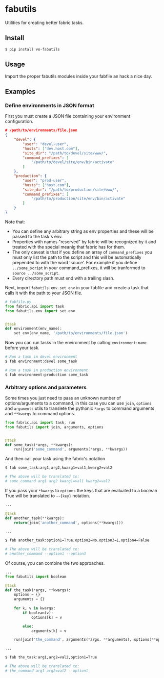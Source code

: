 # fabutils

Utilities for creating better fabric tasks.


## Install

```
$ pip install vo-fabutils
```

## Usage

Import the proper fabutils modules inside your fabfile an hack a nice day.


## Examples

### Define environments in JSON format

First you must create a JSON file containing your environment configuration.

```json
# /path/to/environments/file.json
{
    "devel": {
        "user": "devel-user",
        "hosts": ["dev.host.com"],
        "site_dir": "/path/to/devel/site/www/",
        "command_prefixes": [
            "/path/to/devel/site/env/bin/activate"
        ]
    },
    "production": {
        "user": "prod-user",
        "hosts": ["host.com"],
        "site_dir": "/path/to/production/site/www/",
        "command_prefixes": [
            "/path/to/production/site/env/bin/activate"
        ]
    }
}
```

Note that:

+ You can define any arbitrary string as env properties and these will be passed
  to the task's env.
+ Properties with names "reserved" by fabric will be recognized by it and
  treated with the special meanig that fabric has for them.
+ The only caveat is that if you define an array of `command_prefixes` you must
  only list the path to the script and this will be automatically prepended to
  with the word 'souce'. For example if you define `../some_script` in your
  command_prefixes, it will be tranformed to `source ../some_script`.
+ Every directory path must end with a trailing slash.


Next, import `fabutils.env.set_env` in your fabfile and create a task that calls
it with the path to your JSON file.

```python
# fabfile.py
from fabric.api import task
from fabutils.env import set_env


@task
def environment(env_name):
    set_env(env_name, '/path/to/environments/file.json')
```

Now you can run tasks in the environment by calling `environment:name` before
your task.

```bash
# Run a task in devel environment
$ fab environment:devel some_task

# Run a task in production environment
$ fab environment:production some_task
```

### Arbitrary options and parameters

Some times you just need to pass an unknown number of options/arguments to a
command, in this case you can use `join`, `options` and `arguments` utils to
translete the pythonic `*args` to command arguments and `**kwargs` to
command options.

```python
from fabric.api import task, run
from fabutils import join, arguments, options


@task
def some_task(*args, **kwargs):
    run(join('some_command', arguments(*args, **kwargs))
```

And then call your task using the fabric's notation

```bash
$ fab some_task:arg1,arg2,kwarg1=val1,kwarg2=val2

# The above will be translated to:
# some_command arg1 arg2 kwarg1=val1 kwarg2=val2
```

If you pass your `*kwargs` to `options` the keys that are evaluated to a boolean
True will be translated to `--{key}` notation.

```python
...

@task
def another_task(**kwargs):
    return(join('another_command', options(**kwargs)))

...
```

```bash
$ fab another_task:option1=True,option2=No,option3=1,option4=False

# The above will be translated to:
# another_command --option1 --option3
```

Of course, you can combine the two approaches.

```python
...
from fabutils import boolean

@task
def the_task(*args, **kwargs):
    options = {}
    arguments = {}
    
    for k, v in kwargs:
        if boolean(v):
            options[k] = v

        else:
            arguments[k] = v

    run(join('the_command', arguments(*args, **arguments), options(**options)))

...
```

```bash
$ fab the_task:arg1,arg2=val2,option1=True

# The above will be translated to:
# the_command arg1 arg2=val2 --option1
```
